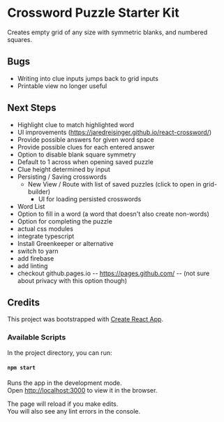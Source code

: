 # Crossword Puzzle Starter Kit

Creates empty grid of any size with symmetric blanks, and numbered squares.

## Bugs
* Writing into clue inputs jumps back to grid inputs
* Printable view no longer useful


## Next Steps
* Highlight clue to match highlighted word
* UI improvements (https://jaredreisinger.github.io/react-crossword/)
* Provide possible answers for given word space
* Provide possible clues for each entered answer
* Option to disable blank square symmetry
* Default to 1 across when opening saved puzzle
* Clue height determined by input
* Persisting / Saving crosswords
  * New View / Route with list of saved puzzles (click to open in grid-builder)
	* UI for loading persisted crosswords
* Word List
* Option to fill in a word (a word that doesn't also create non-words)
* Option for completing the puzzle
* actual css modules
* integrate typescript
* Install Greenkeeper or alternative
* switch to yarn
* add firebase 
* add linting
* checkout github.pages.io -- https://pages.github.com/ -- (not sure about privacy with this option though)



## Credits

This project was bootstrapped with [Create React App](https://github.com/facebook/create-react-app).

### Available Scripts

In the project directory, you can run:

#### `npm start`

Runs the app in the development mode.<br>
Open [http://localhost:3000](http://localhost:3000) to view it in the browser.

The page will reload if you make edits.<br>
You will also see any lint errors in the console.
